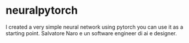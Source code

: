 # neuralpytorch
I created a very simple neural network using pytorch you can use it as a starting point.
Salvatore Naro e un software engineer di ai e designer.